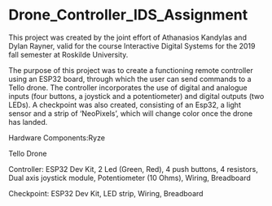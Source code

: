 # Drone_Controller_IDS_Assignment
This project was created by the joint effort of Athanasios Kandylas and Dylan Rayner, valid for the course Interactive Digital Systems for the 2019 fall semester at Roskilde University.

The purpose of this project was to create a functioning remote controller using an ESP32 board, through which the user can send commands to a Tello drone. The controller incorporates the use of digital and analogue inputs (four buttons, a joystick and a potentiometer) and digital outputs (two LEDs). A checkpoint was also created, consisting of an Esp32, a light sensor and a strip of ‘NeoPixels’, which will change color once the drone has landed.

Hardware Components:Ryze 

Tello Drone

Controller: ESP32 Dev Kit, 2 Led (Green, Red), 4 push buttons, 4 resistors, Dual axis joystick module, Potentiometer (10 Ohms), Wiring, Breadboard

Checkpoint: ESP32 Dev Kit, LED strip, Wiring, Breadboard
